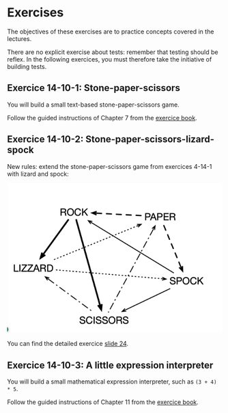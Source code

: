 # Exercises

The objectives of these exercises are to practice concepts covered in the lectures.

There are no explicit exercise about tests: remember that testing should be reflex.
In the following exercices, you must therefore take the initiative of building tests.

## Exercice 14-10-1: Stone-paper-scissors

You will build a small text-based stone-paper-scissors game.

Follow the guided instructions of Chapter 7 from the [exercice book](http://rmod-pharo-mooc.lille.inria.fr/AdvancedDesignMooc/2024-04-01-CompanionExercise.pdf).


## Exercice 14-10-2: Stone-paper-scissors-lizard-spock

New rules: extend the stone-paper-scissors game from exercices 4-14-1 with lizard and spock:

![spock](spock.png)

You can find the detailed exercice [slide 24](http://rmod-pharo-mooc.lille.inria.fr/AdvancedDesignMooc/Slides/M6-1-DoubleDispatch-01-StoneExercise.pdf).



## Exercice 14-10-3: A little expression interpreter

You will build a small mathematical expression interpreter, such as `(3 + 4) * 5`.

Follow the guided instructions of Chapter 11 from the [exercice book](http://rmod-pharo-mooc.lille.inria.fr/AdvancedDesignMooc/2024-04-01-CompanionExercise.pdf).